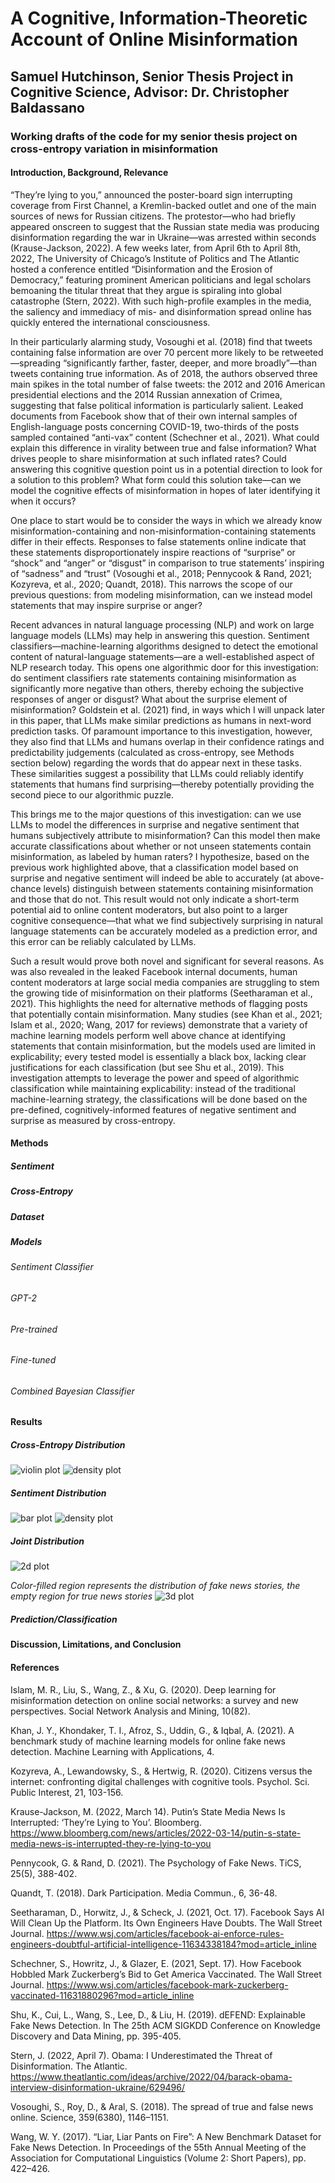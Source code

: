 # A Cognitive, Information-Theoretic Account of Online Misinformation

## Samuel Hutchinson, Senior Thesis Project in Cognitive Science, Advisor: Dr. Christopher Baldassano

### Working drafts of the code for my senior thesis project on cross-entropy variation in misinformation

#### Introduction, Background, Relevance
“They’re lying to you,” announced the poster-board sign interrupting coverage from First Channel, a Kremlin-backed outlet and one of the main sources of news for Russian citizens. The protestor—who had briefly appeared onscreen to suggest that the Russian state media was producing disinformation regarding the war in Ukraine—was arrested within seconds (Krause-Jackson, 2022). A few weeks later, from April 6th to April 8th, 2022, The University of Chicago’s Institute of Politics and The Atlantic hosted a conference entitled “Disinformation and the Erosion of Democracy,” featuring prominent American politicians and legal scholars bemoaning the titular threat that they argue is spiraling into global catastrophe (Stern, 2022). With such high-profile examples in the media, the saliency and immediacy of mis- and disinformation spread online has quickly entered the international consciousness. 

In their particularly alarming study, Vosoughi et al. (2018) find that tweets containing false information are over 70 percent more likely to be retweeted—spreading “significantly farther, faster, deeper, and more broadly”—than tweets containing true information. As of 2018, the authors observed three main spikes in the total number of false tweets: the 2012 and 2016 American presidential elections and the 2014 Russian annexation of Crimea, suggesting that false political information is particularly salient. Leaked documents from Facebook show that of their own internal samples of English-language posts concerning COVID-19, two-thirds of the posts sampled contained “anti-vax” content (Schechner et al., 2021). What could explain this difference in virality between true and false information? What drives people to share misinformation at such inflated rates? Could answering this cognitive question point us in a potential direction to look for a solution to this problem? What form could this solution take—can we model the cognitive effects of misinformation in hopes of later identifying it when it occurs?

One place to start would be to consider the ways in which we already know misinformation-containing and non-misinformation-containing statements differ in their effects. Responses to false statements online indicate that these statements disproportionately inspire reactions of “surprise” or “shock” and “anger” or “disgust” in comparison to true statements’ inspiring of “sadness” and “trust” (Vosoughi et al., 2018; Pennycook & Rand, 2021; Kozyreva, et al., 2020; Quandt, 2018). This narrows the scope of our previous questions: from modeling misinformation, can we instead model statements that may inspire surprise or anger?

Recent advances in natural language processing (NLP) and work on large language models (LLMs) may help in answering this question. Sentiment classifiers—machine-learning algorithms designed to detect the emotional content of natural-language statements—are a well-established aspect of NLP research today. This opens one algorithmic door for this investigation: do sentiment classifiers rate statements containing misinformation as significantly more negative than others, thereby echoing the subjective responses of anger or disgust? What about the surprise element of misinformation? Goldstein et al. (2021) find, in ways which I will unpack later in this paper, that LLMs make similar predictions as humans in next-word prediction tasks. Of paramount importance to this investigation, however, they also find that LLMs and humans overlap in their confidence ratings and predictability judgements (calculated as cross-entropy, see Methods section below) regarding the words that do appear next in these tasks. These similarities suggest a possibility that LLMs could reliably identify statements that humans find surprising—thereby potentially providing the second piece to our algorithmic puzzle.

This brings me to the major questions of this investigation: can we use LLMs to model the differences in surprise and negative sentiment that humans subjectively attribute to misinformation? Can this model then make accurate classifications about whether or not unseen statements contain misinformation, as labeled by human raters? I hypothesize, based on the previous work highlighted above, that a classification model based on surprise and negative sentiment will indeed be able to accurately (at above-chance levels) distinguish between statements containing misinformation and those that do not. This result would not only indicate a short-term potential aid to online content moderators, but also point to a larger cognitive consequence—that what we find subjectively surprising in natural language statements can be accurately modeled as a prediction error, and this error can be reliably calculated by LLMs.

Such a result would prove both novel and significant for several reasons. As was also revealed in the leaked Facebook internal documents, human content moderators at large social media companies are struggling to stem the growing tide of misinformation on their platforms (Seetharaman et al., 2021). This highlights the need for alternative methods of flagging posts that potentially contain misinformation. Many studies (see Khan et al., 2021; Islam et al., 2020; Wang, 2017 for reviews) demonstrate that a variety of machine learning models perform well above chance at identifying statements that contain misinformation, but the models used are limited in explicability; every tested model is essentially a black box, lacking clear justifications for each classification (but see Shu et al., 2019). This investigation attempts to leverage the power and speed of algorithmic classification while maintaining explicability: instead of the traditional machine-learning strategy, the classifications will be done based on the pre-defined, cognitively-informed features of negative sentiment and surprise as measured by cross-entropy.

#### Methods
##### Sentiment
##### Cross-Entropy
##### Dataset
##### Models
###### Sentiment Classifier
###### GPT-2
###### Pre-trained
###### Fine-tuned
###### Combined Bayesian Classifier
#### Results
##### Cross-Entropy Distribution
![violin plot](/figures/fig2.png?raw=true "Distribution of CE by News Story Type and Model")
![density plot](/figures/fig2_1.png?raw=true "Distribution of CE by News Story Type")
##### Sentiment Distribution
![bar plot](/figures/fig4.png?raw=true "Distribution of Sentiment by News Story Type")
![density plot](/figures/fig4_1.png?raw=true "Distribution of Continuous Sentiment Score by News Story Type")
##### Joint Distribution
![2d plot](/figures/fig6.png?raw=true "2d Distribution of Sentiment and CE by News Story Type")

*Color-filled region represents the distribution of fake news stories, the empty region for true news stories*
![3d plot](/figures/fig6_1.png?raw=true "3d Distribution of Sentiment and CE by News Story Type")
##### Prediction/Classification
#### Discussion, Limitations, and Conclusion

#### References
Islam, M. R., Liu, S., Wang, Z., & Xu, G. (2020). Deep learning for misinformation detection on online social networks: a survey and new perspectives. Social Network Analysis and Mining, 10(82).

Khan, J. Y., Khondaker, T. I., Afroz, S., Uddin, G., & Iqbal, A. (2021). A benchmark study of machine learning models for online fake news detection. Machine Learning with Applications, 4.

Kozyreva, A., Lewandowsky, S., & Hertwig, R. (2020). Citizens versus the internet: confronting digital challenges with cognitive tools. Psychol. Sci. Public Interest, 21, 103-156.

Krause-Jackson, M. (2022, March 14). Putin’s State Media News Is Interrupted: ‘They’re Lying to You’. Bloomberg. https://www.bloomberg.com/news/articles/2022-03-14/putin-s-state-media-news-is-interrupted-they-re-lying-to-you

Pennycook, G. & Rand, D. (2021). The Psychology of Fake News. TiCS, 25(5), 388-402.

Quandt, T. (2018). Dark Participation. Media Commun., 6, 36-48.

Seetharaman, D., Horwitz, J., & Scheck, J. (2021, Oct. 17). Facebook Says AI Will Clean Up the Platform. Its Own Engineers Have Doubts. The Wall Street Journal. https://www.wsj.com/articles/facebook-ai-enforce-rules-engineers-doubtful-artificial-intelligence-11634338184?mod=article_inline

Schechner, S., Howritz, J., & Glazer, E. (2021, Sept. 17). How Facebook Hobbled Mark Zuckerberg’s Bid to Get America Vaccinated. The Wall Street Journal. https://www.wsj.com/articles/facebook-mark-zuckerberg-vaccinated-11631880296?mod=article_inline

Shu, K., Cui, L., Wang, S., Lee, D., & Liu, H. (2019). dEFEND: Explainable Fake News Detection. In The 25th ACM SIGKDD Conference on Knowledge Discovery and Data Mining, pp. 395-405.

Stern, J. (2022, April 7). Obama: I Underestimated the Threat of Disinformation. The Atlantic. https://www.theatlantic.com/ideas/archive/2022/04/barack-obama-interview-disinformation-ukraine/629496/

Vosoughi, S., Roy, D., & Aral, S. (2018). The spread of true and false news online. Science, 359(6380), 1146–1151. 

Wang, W. Y. (2017). “Liar, Liar Pants on Fire”: A New Benchmark Dataset for Fake News Detection. In Proceedings of the 55th Annual Meeting of the Association for Computational Linguistics (Volume 2: Short Papers), pp. 422–426.
